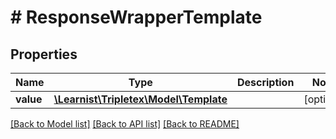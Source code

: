 # # ResponseWrapperTemplate

## Properties

Name | Type | Description | Notes
------------ | ------------- | ------------- | -------------
**value** | [**\Learnist\Tripletex\Model\Template**](Template.md) |  | [optional]

[[Back to Model list]](../../README.md#models) [[Back to API list]](../../README.md#endpoints) [[Back to README]](../../README.md)
